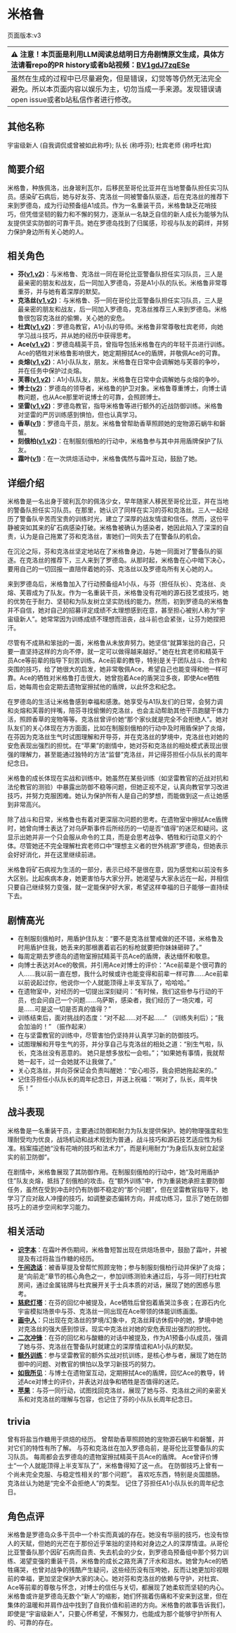 # 米格鲁
页面版本:v3
 

| :warning: 注意！本页面是利用LLM阅读总结明日方舟剧情原文生成，具体方法请看repo的PR history或者b站视频：[BV1gdJ7zqESe](https://www.bilibili.com/video/BV1gdJ7zqESe/)         |
|:----------------------------|
| 虽然在生成的过程中已尽量避免，但是错误，幻觉等等仍然无法完全避免。所以本页面内容以娱乐为主，切勿当成一手来源。发现错误请open issue或者b站私信作者进行修改。|



## 其他名称
宇宙级新人 (自我调侃或曾被如此称呼); 队长 (称呼芬); 杜宾老师 (称呼杜宾)
## 简要介绍
米格鲁，种族佩洛，出身玻利瓦尔，后移民至哥伦比亚并在当地警备队担任实习队员。感染矿石病后，她与好友芬、克洛丝一同被警备队驱逐，后在克洛丝的推荐下来到罗德岛，成为行动预备组A1成员。作为一名重装干员，米格鲁缺乏花哨技巧，但凭借坚韧的毅力和不懈的努力，逐渐从一名缺乏自信的新人成长为能够为队友提供坚实防御的可靠干员。她在罗德岛找到了归属感，珍视与队友的羁绊，并努力保护身边所有关心她的人。
## 相关角色
-   **芬([v1](../chars/char_123_fang.md),[v2](char_123_fang.md))**：与米格鲁、克洛丝一同在哥伦比亚警备队担任实习队员，三人是最亲密的朋友和战友，后一同加入罗德岛，芬是A1小队的队长。米格鲁非常尊重芬，并与她有着深厚的默契。
-   **克洛丝([v1](../chars/char_124_kroos.md),[v2](char_124_kroos.md))**：与米格鲁、芬一同在哥伦比亚警备队担任实习队员，三人是最亲密的朋友和战友，后一同加入罗德岛，克洛丝推荐三人来到罗德岛。米格鲁很包容克洛丝的偷懒，关心她的安危。
-   **杜宾([v1](../chars/char_130_doberm.md),[v2](char_130_doberm.md))**：罗德岛教官，A1小队的导师。米格鲁非常尊敬杜宾老师，向她学习战斗技巧，并从她的经历中获得思考。
-   **Ace([v1](../chars/extended_char_Ace.md),[v2](extended_char_Ace.md))**：罗德岛精英干员，曾指导包括米格鲁在内的年轻干员进行训练。Ace的牺牲对米格鲁影响很大，她定期擦拭Ace的盾牌，并敬佩Ace的可靠。
-   **炎熔([v1](../chars/char_121_lava.md),[v2](char_121_lava.md))**：A1小队队友，朋友。米格鲁在日常中会调解她与芙蓉的争吵，并在任务中保护过炎熔。
-   **芙蓉([v1](../chars/char_120_hibisc.md),[v2](char_120_hibisc.md))**：A1小队队友，朋友。米格鲁在日常中会调解她与炎熔的争吵。
-   **博士([v2](extended_char_bo_shi.md))**：罗德岛的领导者，米格鲁的护卫对象。米格鲁尊重博士，向博士请教问题，也从Ace那里听说博士的可靠，会照顾博士。
-   **坚雷([v1](../chars/char_260_durnar.md),[v2](char_260_durnar.md))**：罗德岛教官，指导米格鲁等进行额外的近战防御训练。米格鲁对坚雷的严厉训练感到惧怕，但也认真学习。
-   **香草([v1](../chars/char_240_wyvern.md))**：罗德岛干员，朋友。米格鲁曾帮助香草照顾她的宠物源石蜗牛和磐蟹。
-   **刻俄柏([v1](../chars/char_2013_cerber.md),[v2](char_2013_cerber.md))**：在制服刻俄柏的行动中，米格鲁参与其中并用盾牌保护了队友。
-   **霜叶([v1](../chars/char_193_frostl.md))**：在一次烘焙活动中，米格鲁偶然与霜叶互动，鼓励了她。
## 详细介绍
米格鲁是一名出身于玻利瓦尔的佩洛少女，早年随家人移民至哥伦比亚，并在当地的警备队担任实习队员。在那里，她认识了同样在实习的芬和克洛丝。三人一起经历了警备队辛苦而宝贵的训练时光，建立了深厚的战友情谊和信任。然而，这份平静被突如其来的矿石病感染打破。米格鲁被确认为感染者，她因此陷入了深深的自责，认为是自己拖累了芬和克洛丝，害她们一同失去了在警备队的机会。

在沉沦之际，芬和克洛丝坚定地站在了米格鲁身边，与她一同面对了警备队的驱逐。在克洛丝的推荐下，三人来到了罗德岛。从那时起，米格鲁在心中暗下决心，要用自己的一切回报一直陪伴着她的芬、克洛丝以及罗德岛所有关心她的人。

来到罗德岛后，米格鲁加入了行动预备组A1小队，与芬（担任队长）、克洛丝、炎熔、芙蓉成为了队友。作为一名重装干员，米格鲁没有花哨的源石技艺或技巧，她的优势在于耐力、坚韧和为队友树立坚实防线的能力。然而，初到罗德岛的米格鲁并不自信，她对自己的招募评定成绩不太理想感到在意，甚至担心被别人称为“宇宙级新人”。她常常因为训练成绩不理想而沮丧，战斗前也会紧张，让芬为她捏把汗。

尽管有不成熟和笨拙的一面，米格鲁从未放弃努力。她坚信“就算笨拙的自己，只要一直坚持这样的方向不停，就一定可以做得越来越好。” 她在杜宾老师和精英干员Ace等前辈的指导下刻苦训练。Ace前辈的教导，特别是关于团队战斗、合作和突围的技巧，给了她很大的启发，她非常敬佩Ace，希望自己也能变得和他一样可靠。Ace的牺牲对米格鲁打击很大，她曾抱着Ace的盾哭泣多夜，即使Ace牺牲后，她每周也会定期去遗物室擦拭他的盾牌，以此怀念和纪念。

在罗德岛的生活让米格鲁感到幸福和感激。她享受与A1队友们的日常，会努力调和炎熔和芙蓉的拌嘴，陪芬寻找偷懒的克洛丝，也会主动帮助其他干员跑腿干体力活，照顾香草的宠物等等。克洛丝曾评价她“那个家伙就是完全不会拒绝人”。她对队友们的关心体现在方方面面，比如在制服刻俄柏的行动中及时用盾保护了炎熔，在芬因为克洛丝生气时试图理解和开导芬，并在克洛丝的梦境中，克洛丝也对她的安危表现出强烈的担忧。在“苹果”的剧情中，她对芬和克洛丝的相处模式表现出很强的理解力，甚至能通过独特的方法“监督”克洛丝，并记得芬担任小队队长的周年纪念日。

米格鲁的成长体现在实战和训练中。她虽然在某些训练（如坚雷教官的近战对抗和法伦教官的测验）中暴露出防御不稳等问题，但她正视不足，认真向教官学习改进技巧，并努力克服困难。她认为保护所有人是自己的梦想，而能做到这一点让她感到非常高兴。

除了战斗和日常，米格鲁也有着对更深层次问题的思考。在遗物室中擦拭Ace盾牌时，她曾向博士表达了对乌萨斯事件后所经历的一切是否“值得”的迷茫和疑问。这显示出她并非一个只会服从命令的工具，而是会思考战争、牺牲和行动意义的个体。尽管她还不完全理解杜宾老师口中“理想主义者的世外桃源”罗德岛，但她表示会好好消化，并在这里继续前进。

米格鲁将矿石病视为生活的一部分，表示已经不是很在意，因为感觉和以前没有多大区别。比起疾病本身，她更害怕与大家分开。她渴望与大家永远在一起，并相信只要自己继续努力变强，就一定能保护好大家，希望这样幸福的日子能够一直持续下去。
## 剧情高光
*   在制服刻俄柏时，用盾护住队友：“要不是克洛丝警戒做的还不错，米格鲁及时用盾护住我，她丢来的那根裹着岩石的标枪就要把你妹妹砸碎了。”
*   每周定期去罗德岛的遗物室擦拭精英干员Ace的盾牌，表达缅怀和敬意。
*   向博士表达对Ace的敬佩，并引用Ace对博士的评价：“Ace前辈是个很可靠的人......我以前一直在想，我什么时候或许也能变得和前辈一样可靠......Ace前辈以前说起过你，他说你一个人就能顶得上半支军队了，哈哈哈。”
*   在遗物室中，对经历的一切提出深刻疑问：“有时候，我们这些参与行动的干员，也会问自己一个问题......乌萨斯，感染者，我们经历了一场灾难，可是......可是这一切是否真的值得？”
*   训练结束后，面对挑战的态度：“对不起......对不起......” （训练失利后）；“我会加油的！” （振作起来）
*   在与坚雷教官的训练中，尽管害怕仍坚持并认真学习新的防御技巧。
*   试图理解和开导生气的芬，并分享自己与克洛丝的相处之道：“别生气啦，队长，克洛丝没有恶意的。 她只是想多放松一会啦。”；“如果她有事情，我就帮她一起干，过一会她就不让我做了。”
*   关心克洛丝，并向芬保证会负责叫醒她：“安心啦芬，我会把她拖起来的。”
*   记住芬担任小队队长的周年纪念日，并送上祝福：“啊对了，队长，周年快乐！”
## 战斗表现
米格鲁是一名重装干员，主要通过防御和耐力为队友提供保护。她的物理强度和生理耐受均为优良，战场机动和战术规划为普通，战斗技巧和源石技艺适应性为标准。档案描述她“没有花哨的技巧和法术力”，而是利用耐力“为身后队友树立起坚实的前卫防御”。

在剧情中，米格鲁展现了其防御作用。在制服刻俄柏的行动中，她“及时用盾护住”队友炎熔，抵挡了刻俄柏的攻击。在“额外训练”中，作为重装她承担主要防御任务，虽然在受到冲击时仍有防御不稳定的“那个问题”，但在坚雷教官指导下，她学习了应对敌人冲撞的技巧，如调整姿态偏转方向，并成功练习，显示了她在防御技巧上的进步空间和学习能力。
## 相关活动
-   **[识字本](../stories/story_frostl_set_1.md)**：在霜叶养伤期间，米格鲁短暂出现在烘焙场景中，鼓励了霜叶，并被提及有过将盐当作糖的经历。
-   **[午间逸话](../stories/act7d5.md)**：被香草提及曾帮忙照顾宠物；参与制服刻俄柏行动并保护了炎熔；是“向前走”章节的核心角色之一，参加训练测验未通过后，与芬一同打扫杜宾房间，通过金属铭牌与杜宾展开关于士兵本质的对话，展现了她的困惑与思考。
-   **[慈悲灯塔](../stories/main_14.md)**：在芬的回忆中被提及，Ace牺牲后曾抱着盾哭泣多夜；在源石内化宇宙模拟场景中与芬、克洛丝一同出现在Ace带领的体能训练画面。
-   **[画中人](../stories/act16d5.md)**：只出现在克洛丝的梦境/幻象中，克洛丝拜访休假中的她，梦境中她对克洛丝的强大感到惊讶。现实中克洛丝对她的安危表现出强烈的担忧。
-   **[二次冲锋](../stories/story_fang_set_1.md)**：在芬的回忆和与酸糖的对话中被提及，作为A1预备小队成员，强调了她与芬、克洛丝在警备队时就建立的深厚情谊和A1小队的默契。
-   **[额外训练](../stories/story_durnar_set_1.md)**：参与坚雷教官的额外实战对抗训练，是核心参与者，展现了她在防御中的问题、对教官的惧怕以及学习新技巧的努力。
-   **[如我所见](../stories/act8mini.md)**：与博士在遗物室互动，定期擦拭Ace的盾牌，回忆Ace的教导，转述Ace对博士的评价，并表达对战争和牺牲是否值得的迷茫。
-   **[苹果](../stories/story_kroos_set_1.md)**：与芬一同行动，试图找回克洛丝，展现了她与芬、克洛丝之间的亲密关系和对克洛丝的理解与包容，也记住了芬的小队队长周年纪念日。
## trivia
曾有将盐当作糖用于烘焙的经历。
曾帮助香草照顾她的宠物源石蜗牛和磐蟹，并对它们的特性有所了解。
与芬和克洛丝在加入罗德岛前，是哥伦比亚警备队的实习队员。
每周都会去罗德岛的遗物室擦拭精英干员Ace的盾牌。
Ace曾评价博士“一个人就能顶得上半支军队了”，米格鲁得知了这一点。
在防御技巧上曾有一个尚未完全克服、与稳定性相关的“那个问题”。
喜欢吃东西，特别是炎国腊肠。
克洛丝认为她是“完全不会拒绝人”的类型。
记住了芬担任A1小队队长的周年纪念日。
## 角色点评
米格鲁是罗德岛众多干员中一个朴实而真诚的存在。她没有华丽的技巧，也没有惊人的天赋，但她的光芒在于那份近乎笨拙的坚持和对身边之人的深厚情谊。从哥伦比亚警备队那个因矿石病而自责、失去机会的少女，到罗德岛预备组中那个努力训练、渴望变强的重装干员，米格鲁的成长之路充满了汗水和泪水。她曾为Ace的牺牲痛哭，也曾对战争的残酷产生疑问，这些经历没有压垮她，反而让她更加珍视眼前的幸福，更加坚定保护大家的决心。她对芬和克洛丝的依赖与守护，对杜宾、Ace等前辈的尊敬与怀念，对博士的信任与关切，都展现了她柔软而坚韧的内心。米格鲁或许是罗德岛无数个“新人”的缩影，她们怀揣着伤痛和不安来到这里，但在集体的温暖和并肩作战中找到了自我价值和前进的方向。米格鲁的故事告诉我们，即使是“宇宙级新人”，只要心怀希望，不懈努力，也能成为那个能够守护所有人的、可靠的存在。